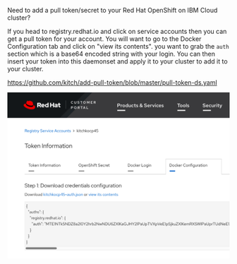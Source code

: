 Need to add a pull token/secret to your Red Hat OpenShift on IBM Cloud cluster?

If you head to registry.redhat.io and click on service accounts then you can get a pull token for your account. You will want to go to the Docker Configuration tab and click on "view its contents". you want to grab the `auth` section which is a base64 encoded string with your login. You can then insert your token into this daemonset and apply it to your cluster to add it to your cluster. 

https://github.com/kitch/add-pull-token/blob/master/pull-token-ds.yaml

![redhat registry](./redhat-registry-token.png)
